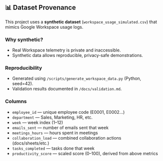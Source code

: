 ## 📊 Dataset Provenance

This project uses a **synthetic dataset** (`workspace_usage_simulated.csv`) that mimics Google Workspace usage logs.  

### Why synthetic?
- Real Workspace telemetry is private and inaccessible.  
- Synthetic data allows reproducible, privacy-safe demonstrations.  

### Reproducibility
- Generated using `/scripts/generate_workspace_data.py` (Python, seed=42).  
- Validation results documented in `/docs/validation.md`.  

### Columns
- `employee_id` — unique employee code (E0001, E0002…)  
- `department` — Sales, Marketing, HR, etc.  
- `week` — week index (1–12)  
- `emails_sent` — number of emails sent that week  
- `meetings_hours` — hours spent in meetings  
- `collaboration_load` — combined collaboration actions (docs/sheets/etc.)  
- `tasks_completed` — tasks done that week  
- `productivity_score` — scaled score (0–100), derived from above metrics  
